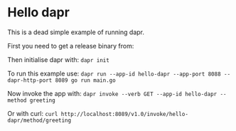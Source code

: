 # Hello dapr

This is a dead simple example of running dapr.

First you need to get a release binary from:

Then initialise dapr with: `dapr init`

To run this example use: `dapr run --app-id hello-dapr --app-port 8088 --dapr-http-port 8089 go run main.go`

Now invoke the app with: `dapr invoke --verb GET --app-id hello-dapr --method greeting`

Or with curl: `curl http://localhost:8089/v1.0/invoke/hello-dapr/method/greeting`
